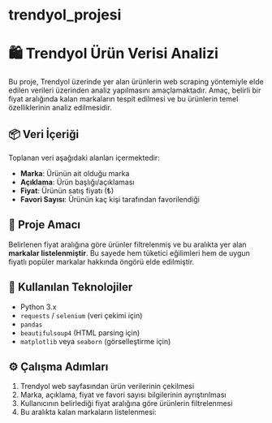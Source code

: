 # trendyol_projesi 
# 🛍️ Trendyol Ürün Verisi Analizi

Bu proje, Trendyol üzerinde yer alan ürünlerin web scraping yöntemiyle elde edilen verileri üzerinden analiz yapılmasını amaçlamaktadır. Amaç, belirli bir fiyat aralığında kalan markaların tespit edilmesi ve bu ürünlerin temel özelliklerinin analiz edilmesidir.

## 📦 Veri İçeriği

Toplanan veri aşağıdaki alanları içermektedir:

- **Marka**: Ürünün ait olduğu marka
- **Açıklama**: Ürün başlığı/açıklaması
- **Fiyat**: Ürünün satış fiyatı (₺)
- **Favori Sayısı**: Ürünün kaç kişi tarafından favorilendiği

## 🎯 Proje Amacı

Belirlenen fiyat aralığına göre ürünler filtrelenmiş ve bu aralıkta yer alan **markalar listelenmiştir**. Bu sayede hem tüketici eğilimleri hem de uygun fiyatlı popüler markalar hakkında öngörü elde edilmiştir.

## 🔧 Kullanılan Teknolojiler

- Python 3.x
- `requests` / `selenium` (veri çekimi için)
- `pandas`
- `beautifulsoup4` (HTML parsing için)
- `matplotlib` veya `seaborn` (görselleştirme için)

## ⚙️ Çalışma Adımları

1. Trendyol web sayfasından ürün verilerinin çekilmesi
2. Marka, açıklama, fiyat ve favori sayısı bilgilerinin ayrıştırılması
3. Kullanıcının belirlediği fiyat aralığına göre ürünlerin filtrelenmesi
4. Bu aralıkta kalan markaların listelenmesi:  
